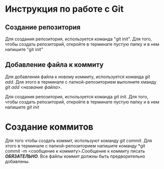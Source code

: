 # Инструкция по работе с Git

## Создание репозитория

Для создания репозитория, используется команда "git init". Для  того, чтобы создать репозиторий, откройте в терминате пустую папку и в нем напишите "git init"

## Добавление файла к коммиту
Для добавления файла к новому коммиту, используется команда *git add*. Для этого в терминале с папкой-репозиторием выполните кманду *git add <название файла>*.

Для создания репозитория, используется команда *git init*. Для  того, чтобы создать репозиторий, откройте в терминате пустую папку и в нем напишите *git init*

# Создание коммитов
Для того чтобы создать коммит, используют команду *git commit*. Для этого в терминале с папкой-репозиторием напишите команду *git commit -m <сообщение к коммиту>.Сообщение к коммиту писать ***ОБЯЗАТЕЛЬНО***. Все файлы коммит должны быть предворительно добавлены.
